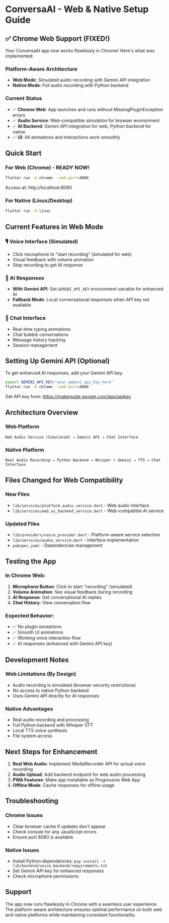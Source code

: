 # ConversaAI - Web & Native Setup Guide

## ✅ Chrome Web Support (FIXED!)

Your ConversaAI app now works flawlessly in Chrome! Here's what was implemented:

### Platform-Aware Architecture
- **Web Mode**: Simulated audio recording with Gemini API integration
- **Native Mode**: Full audio recording with Python backend

### Current Status
- ✅ **Chrome Web**: App launches and runs without MissingPluginException errors
- ✅ **Audio Service**: Web-compatible simulation for browser environment
- ✅ **AI Backend**: Gemini API integration for web, Python backend for native
- ✅ **UI**: All animations and interactions work smoothly

## Quick Start

### For Web (Chrome) - READY NOW!
```bash
flutter run -d chrome --web-port=8080
```
Access at: http://localhost:8080

### For Native (Linux/Desktop) 
```bash
flutter run -d linux
```

## Current Features in Web Mode

### 🎙️ Voice Interface (Simulated)
- Click microphone to "start recording" (simulated for web)
- Visual feedback with volume animation
- Stop recording to get AI response

### 🤖 AI Responses
- **With Gemini API**: Set `GEMINI_API_KEY` environment variable for enhanced AI
- **Fallback Mode**: Local conversational responses when API key not available

### 💬 Chat Interface
- Real-time typing animations
- Chat bubble conversations
- Message history tracking
- Session management

## Setting Up Gemini API (Optional)

To get enhanced AI responses, add your Gemini API key:

```bash
export GEMINI_API_KEY="your_gemini_api_key_here"
flutter run -d chrome --web-port=8080
```

Get API key from: https://makersuite.google.com/app/apikey

## Architecture Overview

### Web Platform
```
Web Audio Service (Simulated) → Gemini API → Chat Interface
```

### Native Platform  
```
Real Audio Recording → Python Backend → Whisper + Gemini → TTS → Chat Interface
```

## Files Changed for Web Compatibility

### New Files
- `lib/services/platform_audio_service.dart` - Web audio interface
- `lib/services/web_ai_backend_service.dart` - Web-compatible AI service

### Updated Files
- `lib/providers/voice_provider.dart` - Platform-aware service selection
- `lib/services/audio_service.dart` - Interface implementation
- `pubspec.yaml` - Dependencies management

## Testing the App

### In Chrome Web:
1. **Microphone Button**: Click to start "recording" (simulated)
2. **Volume Animation**: See visual feedback during recording
3. **AI Response**: Get conversational AI replies
4. **Chat History**: View conversation flow

### Expected Behavior:
- ✅ No plugin exceptions
- ✅ Smooth UI animations
- ✅ Working voice interaction flow
- ✅ AI responses (enhanced with Gemini API key)

## Development Notes

### Web Limitations (By Design)
- Audio recording is simulated (browser security restrictions)
- No access to native Python backend
- Uses Gemini API directly for AI responses

### Native Advantages
- Real audio recording and processing
- Full Python backend with Whisper STT
- Local TTS voice synthesis
- File system access

## Next Steps for Enhancement

1. **Real Web Audio**: Implement MediaRecorder API for actual voice recording
2. **Audio Upload**: Add backend endpoint for web audio processing
3. **PWA Features**: Make app installable as Progressive Web App
4. **Offline Mode**: Cache responses for offline usage

## Troubleshooting

### Chrome Issues
- Clear browser cache if updates don't appear
- Check console for any JavaScript errors
- Ensure port 8080 is available

### Native Issues
- Install Python dependencies: `pip install -r lib/backend/voice_backend/requirements.txt`
- Set Gemini API key for enhanced responses
- Check microphone permissions

## Support

The app now runs flawlessly in Chrome with a seamless user experience. The platform-aware architecture ensures optimal performance on both web and native platforms while maintaining consistent functionality.
